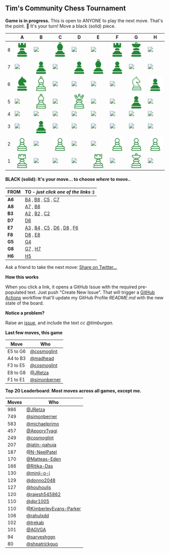 
## Tim's Community Chess Tournament

**Game is in progress.** This is open to ANYONE to play the next move. That's the point. :wave:  It's your turn! Move a black (solid) piece.

|   | A | B | C | D | E | F | G | H |
| - | - | - | - | - | - | - | - | - |
| 8 | ![](https://raw.githubusercontent.com/timburgan/timburgan/master/chess_images/r.png) | ![](https://raw.githubusercontent.com/timburgan/timburgan/master/chess_images/blank.png) | ![](https://raw.githubusercontent.com/timburgan/timburgan/master/chess_images/b.png) | ![](https://raw.githubusercontent.com/timburgan/timburgan/master/chess_images/blank.png) | ![](https://raw.githubusercontent.com/timburgan/timburgan/master/chess_images/blank.png) | ![](https://raw.githubusercontent.com/timburgan/timburgan/master/chess_images/r.png) | ![](https://raw.githubusercontent.com/timburgan/timburgan/master/chess_images/k.png) | ![](https://raw.githubusercontent.com/timburgan/timburgan/master/chess_images/blank.png) |
| 7 | ![](https://raw.githubusercontent.com/timburgan/timburgan/master/chess_images/blank.png) | ![](https://raw.githubusercontent.com/timburgan/timburgan/master/chess_images/p.png) | ![](https://raw.githubusercontent.com/timburgan/timburgan/master/chess_images/blank.png) | ![](https://raw.githubusercontent.com/timburgan/timburgan/master/chess_images/p.png) | ![](https://raw.githubusercontent.com/timburgan/timburgan/master/chess_images/b.png) | ![](https://raw.githubusercontent.com/timburgan/timburgan/master/chess_images/p.png) | ![](https://raw.githubusercontent.com/timburgan/timburgan/master/chess_images/blank.png) | ![](https://raw.githubusercontent.com/timburgan/timburgan/master/chess_images/blank.png) |
| 6 | ![](https://raw.githubusercontent.com/timburgan/timburgan/master/chess_images/n.png) | ![](https://raw.githubusercontent.com/timburgan/timburgan/master/chess_images/B.png) | ![](https://raw.githubusercontent.com/timburgan/timburgan/master/chess_images/blank.png) | ![](https://raw.githubusercontent.com/timburgan/timburgan/master/chess_images/blank.png) | ![](https://raw.githubusercontent.com/timburgan/timburgan/master/chess_images/blank.png) | ![](https://raw.githubusercontent.com/timburgan/timburgan/master/chess_images/blank.png) | ![](https://raw.githubusercontent.com/timburgan/timburgan/master/chess_images/N.png) | ![](https://raw.githubusercontent.com/timburgan/timburgan/master/chess_images/p.png) |
| 5 | ![](https://raw.githubusercontent.com/timburgan/timburgan/master/chess_images/blank.png) | ![](https://raw.githubusercontent.com/timburgan/timburgan/master/chess_images/B.png) | ![](https://raw.githubusercontent.com/timburgan/timburgan/master/chess_images/blank.png) | ![](https://raw.githubusercontent.com/timburgan/timburgan/master/chess_images/Q.png) | ![](https://raw.githubusercontent.com/timburgan/timburgan/master/chess_images/blank.png) | ![](https://raw.githubusercontent.com/timburgan/timburgan/master/chess_images/blank.png) | ![](https://raw.githubusercontent.com/timburgan/timburgan/master/chess_images/p.png) | ![](https://raw.githubusercontent.com/timburgan/timburgan/master/chess_images/blank.png) |
| 4 | ![](https://raw.githubusercontent.com/timburgan/timburgan/master/chess_images/blank.png) | ![](https://raw.githubusercontent.com/timburgan/timburgan/master/chess_images/blank.png) | ![](https://raw.githubusercontent.com/timburgan/timburgan/master/chess_images/blank.png) | ![](https://raw.githubusercontent.com/timburgan/timburgan/master/chess_images/blank.png) | ![](https://raw.githubusercontent.com/timburgan/timburgan/master/chess_images/blank.png) | ![](https://raw.githubusercontent.com/timburgan/timburgan/master/chess_images/blank.png) | ![](https://raw.githubusercontent.com/timburgan/timburgan/master/chess_images/blank.png) | ![](https://raw.githubusercontent.com/timburgan/timburgan/master/chess_images/blank.png) |
| 3 | ![](https://raw.githubusercontent.com/timburgan/timburgan/master/chess_images/blank.png) | ![](https://raw.githubusercontent.com/timburgan/timburgan/master/chess_images/p.png) | ![](https://raw.githubusercontent.com/timburgan/timburgan/master/chess_images/blank.png) | ![](https://raw.githubusercontent.com/timburgan/timburgan/master/chess_images/blank.png) | ![](https://raw.githubusercontent.com/timburgan/timburgan/master/chess_images/blank.png) | ![](https://raw.githubusercontent.com/timburgan/timburgan/master/chess_images/blank.png) | ![](https://raw.githubusercontent.com/timburgan/timburgan/master/chess_images/blank.png) | ![](https://raw.githubusercontent.com/timburgan/timburgan/master/chess_images/blank.png) |
| 2 | ![](https://raw.githubusercontent.com/timburgan/timburgan/master/chess_images/P.png) | ![](https://raw.githubusercontent.com/timburgan/timburgan/master/chess_images/blank.png) | ![](https://raw.githubusercontent.com/timburgan/timburgan/master/chess_images/P.png) | ![](https://raw.githubusercontent.com/timburgan/timburgan/master/chess_images/blank.png) | ![](https://raw.githubusercontent.com/timburgan/timburgan/master/chess_images/blank.png) | ![](https://raw.githubusercontent.com/timburgan/timburgan/master/chess_images/P.png) | ![](https://raw.githubusercontent.com/timburgan/timburgan/master/chess_images/P.png) | ![](https://raw.githubusercontent.com/timburgan/timburgan/master/chess_images/P.png) |
| 1 | ![](https://raw.githubusercontent.com/timburgan/timburgan/master/chess_images/R.png) | ![](https://raw.githubusercontent.com/timburgan/timburgan/master/chess_images/blank.png) | ![](https://raw.githubusercontent.com/timburgan/timburgan/master/chess_images/blank.png) | ![](https://raw.githubusercontent.com/timburgan/timburgan/master/chess_images/blank.png) | ![](https://raw.githubusercontent.com/timburgan/timburgan/master/chess_images/R.png) | ![](https://raw.githubusercontent.com/timburgan/timburgan/master/chess_images/blank.png) | ![](https://raw.githubusercontent.com/timburgan/timburgan/master/chess_images/K.png) | ![](https://raw.githubusercontent.com/timburgan/timburgan/master/chess_images/blank.png) |

#### **BLACK (solid):** It's your move... to choose _where_ to move..

| FROM | TO - _just click one of the links_ :) |
| ---- | -- |
| **A6** | [B4](https://github.com/timburgan/timburgan/issues/new?title=chess%7Cmove%7Ca6b4%7C11383&body=Just+push+%27Submit+new+issue%27.+You+don%27t+need+to+do+anything+else.) , [B8](https://github.com/timburgan/timburgan/issues/new?title=chess%7Cmove%7Ca6b8%7C11383&body=Just+push+%27Submit+new+issue%27.+You+don%27t+need+to+do+anything+else.) , [C5](https://github.com/timburgan/timburgan/issues/new?title=chess%7Cmove%7Ca6c5%7C11383&body=Just+push+%27Submit+new+issue%27.+You+don%27t+need+to+do+anything+else.) , [C7](https://github.com/timburgan/timburgan/issues/new?title=chess%7Cmove%7Ca6c7%7C11383&body=Just+push+%27Submit+new+issue%27.+You+don%27t+need+to+do+anything+else.) |
| **A8** | [A7](https://github.com/timburgan/timburgan/issues/new?title=chess%7Cmove%7Ca8a7%7C11383&body=Just+push+%27Submit+new+issue%27.+You+don%27t+need+to+do+anything+else.) , [B8](https://github.com/timburgan/timburgan/issues/new?title=chess%7Cmove%7Ca8b8%7C11383&body=Just+push+%27Submit+new+issue%27.+You+don%27t+need+to+do+anything+else.) |
| **B3** | [A2](https://github.com/timburgan/timburgan/issues/new?title=chess%7Cmove%7Cb3a2%7C11383&body=Just+push+%27Submit+new+issue%27.+You+don%27t+need+to+do+anything+else.) , [B2](https://github.com/timburgan/timburgan/issues/new?title=chess%7Cmove%7Cb3b2%7C11383&body=Just+push+%27Submit+new+issue%27.+You+don%27t+need+to+do+anything+else.) , [C2](https://github.com/timburgan/timburgan/issues/new?title=chess%7Cmove%7Cb3c2%7C11383&body=Just+push+%27Submit+new+issue%27.+You+don%27t+need+to+do+anything+else.) |
| **D7** | [D6](https://github.com/timburgan/timburgan/issues/new?title=chess%7Cmove%7Cd7d6%7C11383&body=Just+push+%27Submit+new+issue%27.+You+don%27t+need+to+do+anything+else.) |
| **E7** | [A3](https://github.com/timburgan/timburgan/issues/new?title=chess%7Cmove%7Ce7a3%7C11383&body=Just+push+%27Submit+new+issue%27.+You+don%27t+need+to+do+anything+else.) , [B4](https://github.com/timburgan/timburgan/issues/new?title=chess%7Cmove%7Ce7b4%7C11383&body=Just+push+%27Submit+new+issue%27.+You+don%27t+need+to+do+anything+else.) , [C5](https://github.com/timburgan/timburgan/issues/new?title=chess%7Cmove%7Ce7c5%7C11383&body=Just+push+%27Submit+new+issue%27.+You+don%27t+need+to+do+anything+else.) , [D6](https://github.com/timburgan/timburgan/issues/new?title=chess%7Cmove%7Ce7d6%7C11383&body=Just+push+%27Submit+new+issue%27.+You+don%27t+need+to+do+anything+else.) , [D8](https://github.com/timburgan/timburgan/issues/new?title=chess%7Cmove%7Ce7d8%7C11383&body=Just+push+%27Submit+new+issue%27.+You+don%27t+need+to+do+anything+else.) , [F6](https://github.com/timburgan/timburgan/issues/new?title=chess%7Cmove%7Ce7f6%7C11383&body=Just+push+%27Submit+new+issue%27.+You+don%27t+need+to+do+anything+else.) |
| **F8** | [D8](https://github.com/timburgan/timburgan/issues/new?title=chess%7Cmove%7Cf8d8%7C11383&body=Just+push+%27Submit+new+issue%27.+You+don%27t+need+to+do+anything+else.) , [E8](https://github.com/timburgan/timburgan/issues/new?title=chess%7Cmove%7Cf8e8%7C11383&body=Just+push+%27Submit+new+issue%27.+You+don%27t+need+to+do+anything+else.) |
| **G5** | [G4](https://github.com/timburgan/timburgan/issues/new?title=chess%7Cmove%7Cg5g4%7C11383&body=Just+push+%27Submit+new+issue%27.+You+don%27t+need+to+do+anything+else.) |
| **G8** | [G7](https://github.com/timburgan/timburgan/issues/new?title=chess%7Cmove%7Cg8g7%7C11383&body=Just+push+%27Submit+new+issue%27.+You+don%27t+need+to+do+anything+else.) , [H7](https://github.com/timburgan/timburgan/issues/new?title=chess%7Cmove%7Cg8h7%7C11383&body=Just+push+%27Submit+new+issue%27.+You+don%27t+need+to+do+anything+else.) |
| **H6** | [H5](https://github.com/timburgan/timburgan/issues/new?title=chess%7Cmove%7Ch6h5%7C11383&body=Just+push+%27Submit+new+issue%27.+You+don%27t+need+to+do+anything+else.) |

Ask a friend to take the next move: [Share on Twitter...](https://twitter.com/share?text=I'm+playing+chess+on+a+GitHub+Profile+Readme!+Can+you+please+take+the+next+move+at+https://github.com/timburgan)

**How this works**

When you click a link, it opens a GitHub Issue with the required pre-populated text. Just push "Create New Issue". That will trigger a [GitHub Actions](https://github.blog/2020-07-03-github-action-hero-casey-lee/#getting-started-with-github-actions) workflow that'll update my GitHub Profile _README.md_ with the new state of the board.

**Notice a problem?**

Raise an [issue](https://github.com/timburgan/timburgan/issues), and include the text _cc @timburgan_.

**Last few moves, this game**

| Move  | Who |
| ----- | --- |
| E5 to G6 | [@cosmoglint](https://github.com/cosmoglint) |
| A4 to B3 | [@madhead](https://github.com/madhead) |
| F3 to E5 | [@cosmoglint](https://github.com/cosmoglint) |
| E8 to G8 | [@JRetza](https://github.com/JRetza) |
| F1 to E1 | [@simonberner](https://github.com/simonberner) |

**Top 20 Leaderboard: Most moves across all games, except me.**

| Moves | Who |
| ----- | --- |
| 986 | [@JRetza](https://github.com/JRetza) |
| 749 | [@simonberner](https://github.com/simonberner) |
| 583 | [@michaelprimo](https://github.com/michaelprimo) |
| 457 | [@ApoorvTyagi](https://github.com/ApoorvTyagi) |
| 249 | [@cosmoglint](https://github.com/cosmoglint) |
| 207 | [@jatin-pahuja](https://github.com/jatin-pahuja) |
| 187 | [@N-NeelPatel](https://github.com/N-NeelPatel) |
| 170 | [@Matteas-Eden](https://github.com/Matteas-Eden) |
| 166 | [@Ritika-Das](https://github.com/Ritika-Das) |
| 130 | [@minji-o-j](https://github.com/minji-o-j) |
| 129 | [@donno2048](https://github.com/donno2048) |
| 127 | [@houhoulis](https://github.com/houhoulis) |
| 120 | [@rajesh545862](https://github.com/rajesh545862) |
| 110 | [@dpr1005](https://github.com/dpr1005) |
| 110 | [@KimberleyEvans-Parker](https://github.com/KimberleyEvans-Parker) |
| 108 | [@rahulxdd](https://github.com/rahulxdd) |
| 102 | [@trekab](https://github.com/trekab) |
| 101 | [@AGVGA](https://github.com/AGVGA) |
| 94 | [@sarveshggn](https://github.com/sarveshggn) |
| 80 | [@shpatrickguo](https://github.com/shpatrickguo) |
